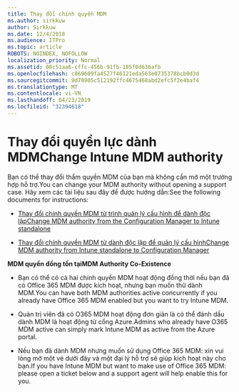 ```yaml
---
title: Thay đổi chính quyền MDM
ms.author: sirkkuw
author: Sirkkuw
ms.date: 12/4/2018
ms.audience: ITPro
ms.topic: article
ROBOTS: NOINDEX, NOFOLLOW
localization_priority: Normal
ms.assetid: 08c51aa6-cffc-456b-91fb-185f0d636afb
ms.openlocfilehash: c869609fa4527f46121eda563e0735378bcb0d3d
ms.sourcegitcommit: 9d78905c512192ffc4675468abd2efc5f2e4baf4
ms.translationtype: MT
ms.contentlocale: vi-VN
ms.lasthandoff: 04/23/2019
ms.locfileid: "32394618"
---
```

# <a name="change-intune-mdm-authority"></a><span data-ttu-id="19ff2-102">Thay đổi quyền lực dành MDM</span><span class="sxs-lookup"><span data-stu-id="19ff2-102">Change Intune MDM authority</span></span>

<span data-ttu-id="19ff2-103">Bạn có thể thay đổi thẩm quyền MDM của bạn mà không cần mở một trường hợp hỗ trợ.</span><span class="sxs-lookup"><span data-stu-id="19ff2-103">You can change your MDM authority without opening a support case.</span></span> <span data-ttu-id="19ff2-104">Hãy xem các tài liệu sau đây để được hướng dẫn:</span><span class="sxs-lookup"><span data-stu-id="19ff2-104">See the following documents for instructions:</span></span>
  
- [<span data-ttu-id="19ff2-105">Thay đổi chính quyền MDM từ trình quản lý cấu hình để dành độc lập</span><span class="sxs-lookup"><span data-stu-id="19ff2-105">Change MDM authority from the Configuration Manager to Intune standalone</span></span>](https://docs.microsoft.com/sccm/mdm/deploy-use/migrate-change-mdm-authority)
    
- [<span data-ttu-id="19ff2-106">Thay đổi chính quyền MDM từ dành độc lập để quản lý cấu hình</span><span class="sxs-lookup"><span data-stu-id="19ff2-106">Change MDM authority from Intune standalone to Configuration Manager</span></span>](https://docs.microsoft.com/sccm/mdm/deploy-use/change-mdm-authority)
    
 <span data-ttu-id="19ff2-107">**MDM quyền đồng tồn tại**</span><span class="sxs-lookup"><span data-stu-id="19ff2-107">**MDM Authority Co-Existence**</span></span>
  
- <span data-ttu-id="19ff2-108">Bạn có thể có cả hai chính quyền MDM hoạt động đồng thời nếu bạn đã có Office 365 MDM được kích hoạt, nhưng bạn muốn thử dành MDM.</span><span class="sxs-lookup"><span data-stu-id="19ff2-108">You can have both MDM authorities active concurrently if you already have Office 365 MDM enabled but you want to try Intune MDM.</span></span>
    
- <span data-ttu-id="19ff2-109">Quản trị viên đã có O365 MDM hoạt động đơn giản là có thể đánh dấu dành MDM là hoạt động từ cổng Azure.</span><span class="sxs-lookup"><span data-stu-id="19ff2-109">Admins who already have O365 MDM active can simply mark Intune MDM as active from the Azure portal.</span></span>
    
- <span data-ttu-id="19ff2-110">Nếu bạn đã dành MDM nhưng muốn sử dụng Office 365 MDM: xin vui lòng mở một vé dưới đây và một đại lý hỗ trợ sẽ giúp kích hoạt này cho bạn.</span><span class="sxs-lookup"><span data-stu-id="19ff2-110">If you have Intune MDM but want to make use of Office 365 MDM: please open a ticket below and a support agent will help enable this for you.</span></span>
    


